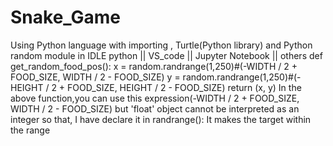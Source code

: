 # Snake_Game
Using Python language with importing , Turtle(Python library) and Python random module in IDLE python || VS_code || Jupyter Notebook || others
def get_random_food_pos():
    x = random.randrange(1,250)#(-WIDTH / 2 + FOOD_SIZE, WIDTH / 2 - FOOD_SIZE)
    y = random.randrange(1,250)#(-HEIGHT / 2 + FOOD_SIZE, HEIGHT / 2 - FOOD_SIZE)
    return (x, y)
    In the above function,you can use this expression(-WIDTH / 2 + FOOD_SIZE, WIDTH / 2 - FOOD_SIZE) but
    'float' object cannot be interpreted as an integer so that, I have declare it in randrange(): It makes the target within the range
